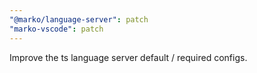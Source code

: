 ```yaml
---
"@marko/language-server": patch
"marko-vscode": patch
---
```


Improve the ts language server default / required configs.
